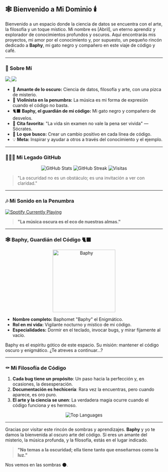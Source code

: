 ## 🕸️ Bienvenido a Mi Dominio 🕯️

Bienvenido a un espacio donde la ciencia de datos se encuentra con el arte, la filosofía y un toque místico. Mi nombre es [Abril], un eterno aprendiz y explorador de conocimientos profundos y oscuros. Aquí encontrarás mis proyectos, mi amor por el conocimiento y, por supuesto, un pequeño rincón dedicado a **Baphy**, mi gato negro y compañero en este viaje de código y café.

---

### 🔮 Sobre Mí

<a href="https://github.com/Carcinogenetista01">
  <img src="https://img.shields.io/badge/Explorador%20del%20conocimiento-%23333333?style=for-the-badge">
</a>
<a href="https://open.spotify.com/user/abril_monta%C3%B1o_dn?si=12052d3d5e2a49f8">
  <img src="https://img.shields.io/badge/Música%20Oscura%20en%20Spotify-%231db954?style=for-the-badge&logo=spotify&logoColor=black">
</a>

- 🖤 **Amante de lo oscuro:** Ciencia de datos, filosofía y arte, con una pizca de misterio.
- 🎻 **Violinista en la penumbra:** La música es mi forma de expresión cuando el código no basta.
- 🐈‍⬛ **Baphy, el guardián de mi código:** Mi gato negro y compañero de desvelos.
- 📜 **Cita favorita:** "La vida sin examen no vale la pena ser vivida" — Sócrates.
- 🌱 **Lo que busco:** Crear un cambio positivo en cada línea de código.
- 💡 **Meta:** Inspirar y ayudar a otros a través del conocimiento y el ejemplo.

---

### 🧛🏻‍♂️ Mi Legado GitHub

<p align="center">
  <img src="https://github-readme-stats.vercel.app/api?username=Carcinogenetista01&show_icons=true&theme=dracula" alt="GitHub Stats">
  <img src="https://github-readme-streak-stats.herokuapp.com/?user=Carcinogenetista01&theme=dracula" alt="GitHub Streak">
  <img src="https://visitor-badge.glitch.me/badge?page_id=Carcinogenetista01.visitor-badge" alt="Visitas">
</p>

> "La oscuridad no es un obstáculo; es una invitación a ver con claridad." 

---

### 🎶 Mi Sonido en la Penumbra

<a href="(https://open.spotify.com/user/abril_monta%C3%B1o_dn?si=12052d3d5e2a49f8)">
  <img src="https://spotify-github-profile.vercel.app/api/view?uid=tuusuario&cover_image=true&theme=novatorem&bar_color=black&bar_color_cover=true" alt="Spotify Currently Playing">
</a>

> **"La música oscura es el eco de nuestras almas."**

---

### 🕸️ Baphy, Guardián del Código 🐈‍⬛

<p align="center">
  <img src="https://github.com/Carcinogenetista01/BaphyTheCat/blob/main/baphy.png" alt="Baphy" width="200">
</p>

- **Nombre completo:** Baphomet "Baphy" el Enigmático.
- **Rol en mi vida:** Vigilante nocturno y místico de mi código.
- **Especialidades:** Dormir en el teclado, invocar bugs, y mirar fijamente al vacío.
  
Baphy es el espíritu gótico de este espacio. Su misión: mantener el código oscuro y enigmático. ¿Te atreves a continuar…?

---

### ⚰️ Mi Filosofía de Código

1. **Cada bug tiene un propósito**: Un paso hacia la perfección y, en ocasiones, la desesperación.
2. **Documentación es hechicería**: Rara vez la encuentras, pero cuando aparece, es oro puro.
3. **El arte y la ciencia se unen**: La verdadera magia ocurre cuando el código funciona *y* es hermoso.

<p align="center">
  <img src="https://github-readme-stats.vercel.app/api/top-langs/?username=Carcinogenetista01&layout=compact&theme=dracula" alt="Top Languages">
</p>

---

Gracias por visitar este rincón de sombras y aprendizajes. **Baphy** y yo te damos la bienvenida al oscuro arte del código. Si eres un amante del misterio, la música profunda, y la filosofía, estás en el lugar indicado. 

> **"No temas a la oscuridad; ella tiene tanto que enseñarnos como la luz."**

Nos vemos en las sombras 🌑.
